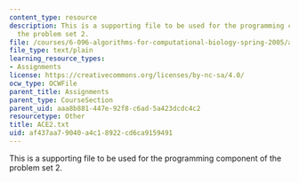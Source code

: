 ```yaml
---
content_type: resource
description: This is a supporting file to be used for the programming component of
  the problem set 2.
file: /courses/6-096-algorithms-for-computational-biology-spring-2005/af437aa79040a4c18922cd6ca9159491_ACE2.txt
file_type: text/plain
learning_resource_types:
- Assignments
license: https://creativecommons.org/licenses/by-nc-sa/4.0/
ocw_type: OCWFile
parent_title: Assignments
parent_type: CourseSection
parent_uid: aaa8b881-447e-92f8-c6ad-5a423dcdc4c2
resourcetype: Other
title: ACE2.txt
uid: af437aa7-9040-a4c1-8922-cd6ca9159491
---
```

This is a supporting file to be used for the programming component of the problem set 2.